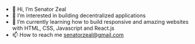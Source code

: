 - 👋 Hi, I’m Senator Zeal
- 👀 I’m interested in building decentralized applications
- 🌱 I’m currently learning how to build responsive and amazing websites with HTML, CSS, Javascript and React.js
- 📫 How to reach me senatorzeal@gmail.com

<!---
SeantorZ/SeantorZ is a ✨ special ✨ repository because its `README.md` (this file) appears on your GitHub profile.
You can click the Preview link to take a look at your changes.
--->
